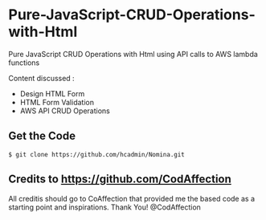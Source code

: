 # Pure-JavaScript-CRUD-Operations-with-Html
Pure JavaScript CRUD Operations with Html using API calls to AWS lambda functions
  
Content discussed : 
- Design HTML Form
- HTML Form Validation
- AWS API CRUD Operations

## Get the Code

```
$ git clone https://github.com/hcadmin/Nomina.git
```

## Credits to https://github.com/CodAffection
All creditis should go to CoAffection that provided me the based code as a starting point and inspirations. Thank You! @CodAffection
